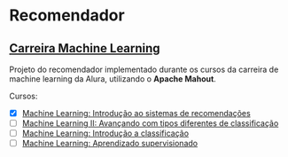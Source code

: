 # Recomendador
## [**Carreira Machine Learning**](https://cursos.alura.com.br/career/machine-learning)

Projeto do recomendador implementado durante os cursos da carreira de machine learning da Alura, utilizando o **Apache Mahout**.

Cursos:
- [x] [Machine Learning: Introdução ao sistemas de recomendações](https://cursos.alura.com.br/course/machine-learning-introducao-aos-sistemas-de-recomendacoes)
- [ ] [Machine Learning II: Avançando com tipos diferentes de classificação](https://cursos.alura.com.br/course/machine-learning-classificacao-ii)
- [ ] [Machine Learning: Introdução a classificação](https://cursos.alura.com.br/course/introducao-a-machine-learning-com-classificacao)
- [ ] [Machine Learning: Aprendizado supervisionado](https://cursos.alura.com.br/course/machine-learning-aprendizado-supervisionado)